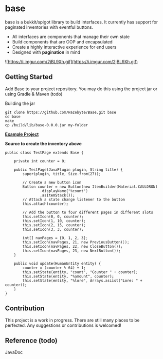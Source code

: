 # base

base is a bukkit/spigot library to build interfaces. It currently has support for paginated inventories with eventful buttons.

* All interfaces are components that manage their own state
* Build components that are OOP and encapsulated
* Create a highly interactive experience for end users
* Designed with **pagination** in mind

![https://i.imgur.com/2jBL9Xh.gif](https://i.imgur.com/2jBL9Xh.gif)

## Getting Started

Add Base to your project repository. You may do this using the project jar or using Gradle & Maven (todo)

Building the jar
```
git clone https://github.com/Hazebyte/Base.git base
cd base
make
cp /build/lib/base-0.0.0.jar my-folder
```

**[Example Project](https://github.com/Hazebyte/base/blob/master/src/main/java/com/hazebyte/example/)**

**Source to create the inventory above**
```
public class TestPage extends Base {

    private int counter = 0;

    public TestPage(JavaPlugin plugin, String title) {
        super(plugin, title, Size.from(27));

        // Create a new button icon
        Button counter = new Button(new ItemBuilder(Material.CAULDRON)
                .displayName("%count")
                .asItemStack());
        // Attach a state change listener to the button
        this.attach(counter);

        // Add the button to four different pages in different slots
        this.setIcon(0, 0, counter);
        this.setIcon(1, 10, counter);
        this.setIcon(2, 15, counter);
        this.setIcon(3, 3, counter);

        int[] navPages = {0, 1, 2, 3};
        this.setIcon(navPages, 21, new PreviousButton());
        this.setIcon(navPages, 22, new CloseButton());
        this.setIcon(navPages, 23, new NextButton());
    }

    public void update(HumanEntity entity) {
        counter = (counter % 64) + 1;
        this.setState(entity, "count", "Counter " + counter);
        this.setState(entity, "%amount", counter);
        this.setState(entity, "%lore", Arrays.asList("Lore: " + counter));
    }
}
```

## Contribution

This project is a work in progress. There are still many places to be perfected. 
Any suggestions or contributions is welcomed!

## Reference (todo)

JavaDoc
